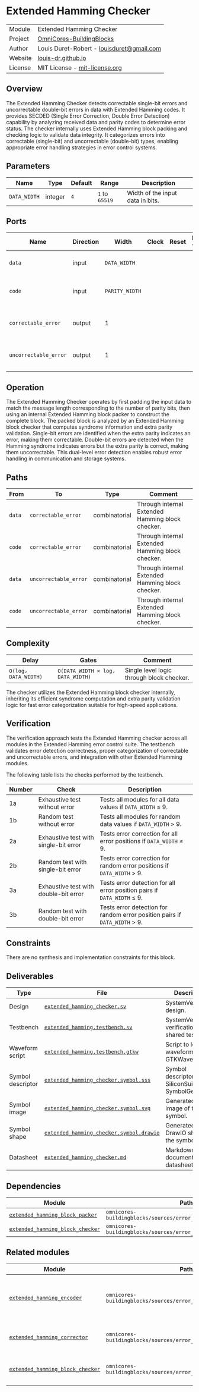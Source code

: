 # Extended Hamming Checker

|         |                                                                                  |
| ------- | -------------------------------------------------------------------------------- |
| Module  | Extended Hamming Checker                                                         |
| Project | [OmniCores-BuildingBlocks](https://github.com/Louis-DR/OmniCores-BuildingBlocks) |
| Author  | Louis Duret-Robert - [louisduret@gmail.com](mailto:louisduret@gmail.com)         |
| Website | [louis-dr.github.io](https://louis-dr.github.io)                                 |
| License | MIT License - [mit-license.org](https://mit-license.org)                         |

## Overview

The Extended Hamming Checker detects correctable single-bit errors and uncorrectable double-bit errors in data with Extended Hamming codes. It provides SECDED (Single Error Correction, Double Error Detection) capability by analyzing received data and parity codes to determine error status. The checker internally uses Extended Hamming block packing and checking logic to validate data integrity. It categorizes errors into correctable (single-bit) and uncorrectable (double-bit) types, enabling appropriate error handling strategies in error control systems.

## Parameters

| Name         | Type    | Default | Range          | Description                      |
| ------------ | ------- | ------- | -------------- | -------------------------------- |
| `DATA_WIDTH` | integer | `4`     | `1` to `65519` | Width of the input data in bits. |

## Ports

| Name                  | Direction | Width          | Clock | Reset | Reset value | Description                            |
| --------------------- | --------- | -------------- | ----- | ----- | ----------- | -------------------------------------- |
| `data`                | input     | `DATA_WIDTH`   |       |       |             | Received data to be checked.           |
| `code`                | input     | `PARITY_WIDTH` |       |       |             | Received Extended Hamming parity code. |
| `correctable_error`   | output    | 1              |       |       |             | Single-bit error detection flag.       |
| `uncorrectable_error` | output    | 1              |       |       |             | Double-bit error detection flag.       |

## Operation

The Extended Hamming Checker operates by first padding the input data to match the message length corresponding to the number of parity bits, then using an internal Extended Hamming block packer to construct the complete block. The packed block is analyzed by an Extended Hamming block checker that computes syndrome information and extra parity validation. Single-bit errors are identified when the extra parity indicates an error, making them correctable. Double-bit errors are detected when the Hamming syndrome indicates errors but the extra parity is correct, making them uncorrectable. This dual-level error detection enables robust error handling in communication and storage systems.

## Paths

| From   | To                    | Type          | Comment                                          |
| ------ | --------------------- | ------------- | ------------------------------------------------ |
| `data` | `correctable_error`   | combinatorial | Through internal Extended Hamming block checker. |
| `code` | `correctable_error`   | combinatorial | Through internal Extended Hamming block checker. |
| `data` | `uncorrectable_error` | combinatorial | Through internal Extended Hamming block checker. |
| `code` | `uncorrectable_error` | combinatorial | Through internal Extended Hamming block checker. |

## Complexity

| Delay                | Gates                             | Comment                                   |
| -------------------- | --------------------------------- | ----------------------------------------- |
| `O(log₂ DATA_WIDTH)` | `O(DATA_WIDTH × log₂ DATA_WIDTH)` | Single level logic through block checker. |

The checker utilizes the Extended Hamming block checker internally, inheriting its efficient syndrome computation and extra parity validation logic for fast error categorization suitable for high-speed applications.

## Verification

The verification approach tests the Extended Hamming checker across all modules in the Extended Hamming error control suite. The testbench validates error detection correctness, proper categorization of correctable and uncorrectable errors, and integration with other Extended Hamming modules.

The following table lists the checks performed by the testbench.

| Number | Check                                 | Description                                                                |
| ------ | ------------------------------------- | -------------------------------------------------------------------------- |
| 1a     | Exhaustive test without error         | Tests all modules for all data values if `DATA_WIDTH` ≤ 9.                 |
| 1b     | Random test without error             | Tests all modules for random data values if `DATA_WIDTH` > 9.              |
| 2a     | Exhaustive test with single-bit error | Tests error correction for all error positions if `DATA_WIDTH` ≤ 9.        |
| 2b     | Random test with single-bit error     | Tests error correction for random error positions if `DATA_WIDTH` > 9.     |
| 3a     | Exhaustive test with double-bit error | Tests error detection for all error position pairs if `DATA_WIDTH` ≤ 9.    |
| 3b     | Random test with double-bit error     | Tests error detection for random error position pairs if `DATA_WIDTH` > 9. |

## Constraints

There are no synthesis and implementation constraints for this block.

## Deliverables

| Type              | File                                                                               | Description                                         |
| ----------------- | ---------------------------------------------------------------------------------- | --------------------------------------------------- |
| Design            | [`extended_hamming_checker.sv`](extended_hamming_checker.sv)                       | SystemVerilog design.                               |
| Testbench         | [`extended_hamming.testbench.sv`](extended_hamming.testbench.sv)                   | SystemVerilog verification shared testbench.        |
| Waveform script   | [`extended_hamming.testbench.gtkw`](extended_hamming.testbench.gtkw)               | Script to load the waveforms in GTKWave.            |
| Symbol descriptor | [`extended_hamming_checker.symbol.sss`](extended_hamming_checker.symbol.sss)       | Symbol descriptor for SiliconSuite-SymbolGenerator. |
| Symbol image      | [`extended_hamming_checker.symbol.svg`](extended_hamming_checker.symbol.svg)       | Generated vector image of the symbol.               |
| Symbol shape      | [`extended_hamming_checker.symbol.drawio`](extended_hamming_checker.symbol.drawio) | Generated DrawIO shape of the symbol.               |
| Datasheet         | [`extended_hamming_checker.md`](extended_hamming_checker.md)                       | Markdown documentation datasheet.                   |

## Dependencies

| Module                                                                | Path                                                              | Comment |
| --------------------------------------------------------------------- | ----------------------------------------------------------------- | ------- |
| [`extended_hamming_block_packer`](extended_hamming_block_packer.md)   | `omnicores-buildingblocks/sources/error_control/extended_hamming` |         |
| [`extended_hamming_block_checker`](extended_hamming_block_checker.md) | `omnicores-buildingblocks/sources/error_control/extended_hamming` |         |

## Related modules

| Module                                                                | Path                                                              | Comment                                        |
| --------------------------------------------------------------------- | ----------------------------------------------------------------- | ---------------------------------------------- |
| [`extended_hamming_encoder`](extended_hamming_encoder.md)             | `omnicores-buildingblocks/sources/error_control/extended_hamming` | Extended Hamming encoder for generating codes. |
| [`extended_hamming_corrector`](extended_hamming_corrector.md)         | `omnicores-buildingblocks/sources/error_control/extended_hamming` | Variant with error correction capability.      |
| [`extended_hamming_block_checker`](extended_hamming_block_checker.md) | `omnicores-buildingblocks/sources/error_control/extended_hamming` | Variant for combined data and code.            |
